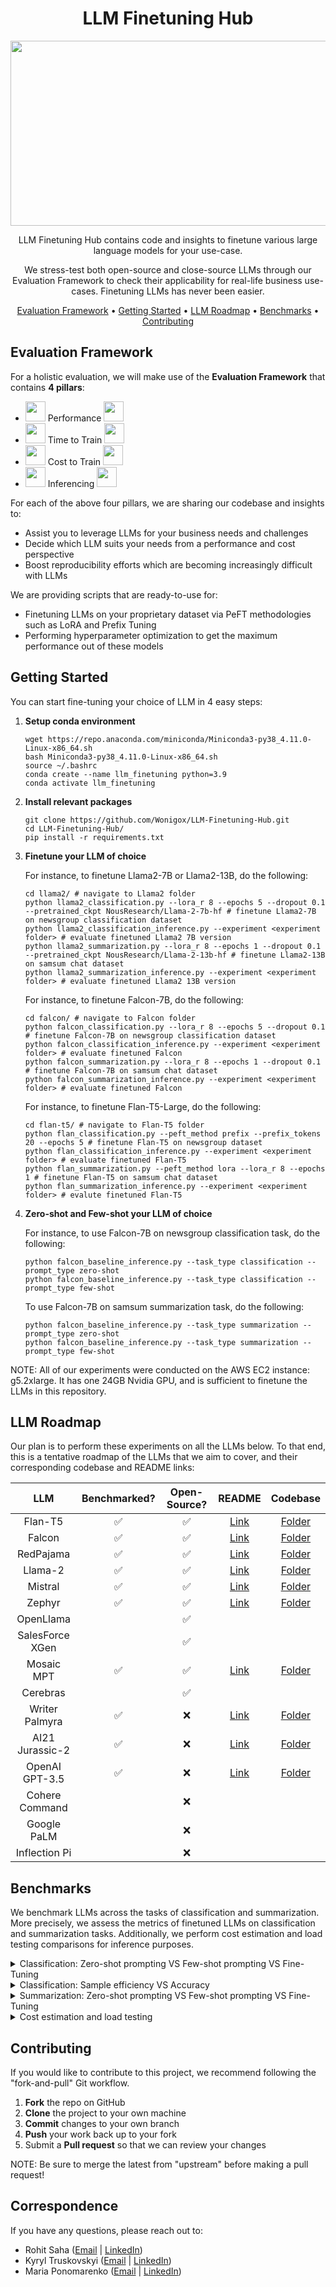 <!-- markdownlint-configure-file {
  "MD013": {
    "code_blocks": false,
    "tables": false
  },
  "MD033": false,
  "MD041": false
} -->

<div align="center">

# LLM Finetuning Hub 

<img src="assets/repo-main.png" width="512" height="296"/>

LLM Finetuning Hub contains code and insights to finetune various large language models for your use-case.

We stress-test both open-source and close-source LLMs through our Evaluation Framework to check their applicability for real-life business use-cases. Finetuning LLMs has never been easier.

[Evaluation Framework](#evaluation-framework) •
[Getting Started](#getting-started) •
[LLM Roadmap](#llm-roadmap) •
[Benchmarks](#benchmarks) •
[Contributing](#contributing)

</div>

## Evaluation Framework

For a holistic evaluation, we will make use of the __Evaluation Framework__ that contains __4 pillars__:

- <img src="assets/rocket.gif" width="32" height="32"/> Performance <img src="assets/rocket.gif" width="32" height="32"/>
- <img src="assets/time.gif" width="32" height="32"/> Time to Train <img src="assets/time.gif" width="32" height="32"/>
- <img src="assets/money.gif" width="32" height="32"/> Cost to Train <img src="assets/money.gif" width="32" height="32"/>
- <img src="assets/progress.gif" width="32" height="32"/> Inferencing <img src="assets/progress.gif" width="32" height="32"/>


For each of the above four pillars, we are sharing our codebase and insights to:
- Assist you to leverage LLMs for your business needs and challenges
- Decide which LLM suits your needs from a performance and cost perspective
- Boost reproducibility efforts which are becoming increasingly difficult with LLMs

We are providing scripts that are ready-to-use for:
- Finetuning LLMs on your proprietary dataset via PeFT methodologies such as LoRA and Prefix Tuning
- Performing hyperparameter optimization to get the maximum performance out of these models

## Getting Started 

You can start fine-tuning your choice of LLM in 4 easy steps:

1. **Setup conda environment**

	```shell
	wget https://repo.anaconda.com/miniconda/Miniconda3-py38_4.11.0-Linux-x86_64.sh
	bash Miniconda3-py38_4.11.0-Linux-x86_64.sh
	source ~/.bashrc
	conda create --name llm_finetuning python=3.9
	conda activate llm_finetuning
	```

2. **Install relevant packages**

	```shell
	git clone https://github.com/Wonigox/LLM-Finetuning-Hub.git
	cd LLM-Finetuning-Hub/
	pip install -r requirements.txt
	```

3. **Finetune your LLM of choice**

	For instance, to finetune Llama2-7B or Llama2-13B, do the following:

	```shell
	cd llama2/ # navigate to Llama2 folder
	python llama2_classification.py --lora_r 8 --epochs 5 --dropout 0.1 --pretrained_ckpt NousResearch/Llama-2-7b-hf # finetune Llama2-7B on newsgroup classification dataset
	python llama2_classification_inference.py --experiment <experiment folder> # evaluate finetuned Llama2 7B version
	python llama2_summarization.py --lora_r 8 --epochs 1 --dropout 0.1 --pretrained_ckpt NousResearch/Llama-2-13b-hf # finetune Llama2-13B on samsum chat dataset
	python llama2_summarization_inference.py --experiment <experiment folder> # evaluate finetuned Llama2 13B version
	```

	For instance, to finetune Falcon-7B, do the following:

	```shell
	cd falcon/ # navigate to Falcon folder
	python falcon_classification.py --lora_r 8 --epochs 5 --dropout 0.1 # finetune Falcon-7B on newsgroup classification dataset
	python falcon_classification_inference.py --experiment <experiment folder> # evaluate finetuned Falcon
	python falcon_summarization.py --lora_r 8 --epochs 1 --dropout 0.1 # finetune Falcon-7B on samsum chat dataset
	python falcon_summarization_inference.py --experiment <experiment folder> # evaluate finetuned Falcon
	```

	For instance, to finetune Flan-T5-Large, do the following:

	```shell
	cd flan-t5/ # navigate to Flan-T5 folder
	python flan_classification.py --peft_method prefix --prefix_tokens 20 --epochs 5 # finetune Flan-T5 on newsgroup dataset
	python flan_classification_inference.py --experiment <experiment folder> # evaluate finetuned Flan-T5
	python flan_summarization.py --peft_method lora --lora_r 8 --epochs 1 # finetune Flan-T5 on samsum chat dataset
	python flan_summarization_inference.py --experiment <experiment folder> # evalute finetuned Flan-T5
	```

4. **Zero-shot and Few-shot your LLM of choice**

	For instance, to use Falcon-7B on newsgroup classification task, do the following:

	```shell
	python falcon_baseline_inference.py --task_type classification --prompt_type zero-shot
	python falcon_baseline_inference.py --task_type classification --prompt_type few-shot
	```

	To use Falcon-7B on samsum summarization task, do the following:

	```shell
	python falcon_baseline_inference.py --task_type summarization --prompt_type zero-shot
	python falcon_baseline_inference.py --task_type summarization --prompt_type few-shot
	```

NOTE: All of our experiments were conducted on the AWS EC2 instance: g5.2xlarge. It has one 24GB Nvidia GPU, and is sufficient to finetune the LLMs in this repository.

## LLM Roadmap

Our plan is to perform these experiments on all the LLMs below. To that end, this is a tentative roadmap of the LLMs that we aim to cover, and their corresponding codebase and README links:

| LLM        | Benchmarked?        |  Open-Source?     | README | Codebase |
|:----------:|:-------------------:|:-----------------:|:------------:|:------------:|
|Flan-T5     |:white_check_mark:   |:white_check_mark: |[Link](https://github.com/Wonigox/LLM-Finetuning-Hub/blob/main/flan-t5/README.md) | [Folder](https://github.com/Wonigox/LLM-Finetuning-Hub/tree/main/flan-t5) |
|Falcon      |:white_check_mark:   |:white_check_mark: |[Link](https://github.com/Wonigox/LLM-Finetuning-Hub/blob/main/falcon/README.md) | [Folder](https://github.com/Wonigox/LLM-Finetuning-Hub/tree/main/falcon) |
|RedPajama   |:white_check_mark:   |:white_check_mark: |[Link](https://github.com/Wonigox/LLM-Finetuning-Hub/blob/main/redPajama/README.md) | [Folder](https://github.com/Wonigox/LLM-Finetuning-Hub/tree/main/redPajama) |
|Llama-2     |:white_check_mark: |:white_check_mark: |[Link](https://github.com/Wonigox/LLM-Finetuning-Hub/blob/main/llama2/README.md) |[Folder](https://github.com/Wonigox/LLM-Finetuning-Hub/tree/main/llama2) |
|Mistral     |:white_check_mark: |:white_check_mark: |[Link](https://github.com/Wonigox/LLM-Finetuning-Hub/blob/main/mistral/README.md) |[Folder](https://github.com/Wonigox/LLM-Finetuning-Hub/tree/main/mistral) |
|Zephyr     |:white_check_mark: |:white_check_mark: |[Link](https://github.com/Wonigox/LLM-Finetuning-Hub/blob/main/zephyr/README.md) |[Folder](https://github.com/Wonigox/LLM-Finetuning-Hub/tree/main/zephyr) |
|OpenLlama   | |:white_check_mark: | | |
|SalesForce XGen | |:white_check_mark: | | |
|Mosaic MPT |:white_check_mark: |:white_check_mark: |[Link](https://github.com/Wonigox/LLM-Finetuning-Hub/blob/main/mosaic-mpt/README.md) |[Folder](https://github.com/Wonigox/LLM-Finetuning-Hub/tree/main/mosaic-mpt) | 
|Cerebras | |:white_check_mark: | | |
|Writer Palmyra |:white_check_mark: |:x: |[Link](https://github.com/Wonigox/LLM-Finetuning-Hub/blob/main/palmyra/README.md) |[Folder](https://github.com/Wonigox/LLM-Finetuning-Hub/tree/main/palmyra) |
|AI21 Jurassic-2 |:white_check_mark: |:x: |[Link](https://github.com/Wonigox/LLM-Finetuning-Hub/blob/main/jurassic-2/README.md) |[Folder](https://github.com/Wonigox/LLM-Finetuning-Hub/tree/main/jurassic-2) |
|OpenAI GPT-3.5 |:white_check_mark: |:x: |[Link](https://github.com/Wonigox/LLM-Finetuning-Hub/blob/main/gpt-3.5-turbo/README.md) |[Folder](https://github.com/Wonigox/LLM-Finetuning-Hub/tree/main/gpt-3.5-turbo) |
|Cohere Command | |:x: | | |
|Google PaLM | |:x: | | |
|Inflection Pi | |:x: | | |

## Benchmarks

We benchmark LLMs across the tasks of classification and summarization. More precisely, we assess the metrics of finetuned LLMs on classification and summarization tasks. Additionally, we perform cost estimation and load testing comparisons for inference purposes. 


<details>
<summary>Classification: Zero-shot prompting VS Few-shot prompting VS Fine-Tuning </summary>

We use the Newsgroup dataset which is a 20-way classification problem. Each document needs to be identified as one of the 20 possible newsgroups. To check how quickly LLMs can learn on small number of samples, we compare them with the likes of BERT and Distilbert. Following table captures how models perform as we increase the number of training samples.

|Model                 |Open-Source?       | Zero-shot Accuracy (in %) |Few-shot Accuracy (in %) | Fine-Tuning + QLoRA (in %) |
|:--------------------:|:-----------------:|:-------------------------:|:-----------------------:|:--------------------------:|
|Falcon 7B             |:white_check_mark: |1.08                       |:x:                      |76.37                       |
|RedPajama 3B          |:white_check_mark: |0.00                       |:x:                      |72.34                       |
|RedPajama 7B          |:white_check_mark: |0.00                       |:x:                      |75.52                       |
|Llama2 7B             |:white_check_mark: |0.00                       |:x:                      |75.30                       |
|Llama2 13B            |:white_check_mark: |0.00                       |:x:                      |77.93                       |
|Mosaic MPT 7B         |:white_check_mark: |0.00                       |:x:                      |0.00                        |
|Mistral 7B            |:white_check_mark: |0.00                       |:x:                      |74.36                       |
|Zephyr-7B-β .         |:white_check_mark: |:x:                        |:x:                      |74.90                       |
|Palmyra 30B           |:x:                |15.23                      |:x:                      |:x:                         |
|Jurassic J2-Light     |:x:                |1.82                       |:x:                      |:x:                         |
|Jurassic J2-Mid       |:x:                |22.93                      |:x:                      |:x:                         |
|Jurassic J2-Ultra     |:x:                |43.62                      |:x:                      |:x:                         |
|OpenAI GPT-3.5-Turbo  |:x:                |60.22                      |:x:                      |79.41                       |


* Few-shot Accuracy could not be computed since the prompt length is very large and cannot be accommodated in the prompt.
* Palmyra does not have finetuning capabilities.
* Jurassic J2 models' finetuning capabilities on the classification task were not evaluated.

</details>


<details>
<summary>Classification: Sample efficiency VS Accuracy</summary>

|Model / # samples (fraction) | 266 (2.5%) | 533 (5%) | 1066 (10%) | 2666 (25%) | 5332 (50%) | 10664 (100%) |
|:---------------------------:|:----------:|:--------:|:----------:|:----------:|:----------:|:------------:|
|Distilbert                   |36.24       |46.65     |54.15       |67.07       |72.00       |71.91         |
|Bert                         |16.91       |30.75     |53.73       |68.41       |72.46       |74.15         |
|Flan-T5-Large                |59.86       |68.84     |73.38       |75.45       |75.43       |72.31         |
|Falcon-7B                    |61.85       |64.02     |67.52       |70.32       |72.42       |76.37         |
|RedPajama-3B                 |55.32       |57.49     |65.45       |67.18       |70.58       |72.34         |
|RedPajama-7B                 |58.17       |60.31     |67.22       |69.53       |70.96       |75.52         |
|Llama2-7B                    |52.10       |54.72     |55.97       |69.20       |69.09       |75.30         |
|Llama2-13B                   |66.23       |67.45     |71.69       |73.50       |77.87       |77.93         |
|Mosaic MPT-7B                |:x:         |:x:       |:x:         |:x:         |:x:         |0.0           |
|Mistral-7B                   |49.30       |48.14     |58.41       |64.89       |73.10       |74.36         |
|Zephyr-7B-β                  |46.05       |55.66     |66.48       |66.73       |69.54       |74.90         |
|Palmyra 30B                  |:x:         |:x:       |:x:         |:x:         |:x:         |:x:           |
|Jurassic J2-Light            |:x:         |:x:       |:x:         |:x:         |:x:         |:x:           |
|Jurassic J2-Mid              |:x:         |:x:       |:x:         |:x:         |:x:         |:x:           |
|Jurassic J2-Ultra            |:x:         |:x:       |:x:         |:x:         |:x:         |:x:           |
|OpenAI GPT-3.5-Turbo         |73.81       |56.17     |47.32       |49.15       |78.84       |79.41         |


* Palmyra does not have finetuning capabilities.
* Jurassic J2 models' finetuning capabilities on the classification task were not evaluated.

</details>


<details>
<summary>Summarization: Zero-shot prompting VS Few-shot prompting VS Fine-Tuning</summary>

We use the samsum dataset which contains chat conversations and their summarized versions. The task here is for LLMs to learn how best to summarize conversations by learning from pairs of conversations and corresponding summaries. Following table captures how LLMs perform on this task.

* ZS = Zero-shot
* FS = Few-shot
* FT = Fine-Tuning


|Model               |ZS Rouge-1 |ZS Rouge-2 |FS Rouge-1 |FS Rouge-2 |FT Rouge-1 |FT Rouge-2 |
|:------------------:|:---------:|:---------:|:---------:|:---------:|:---------:|:---------:|
|Flan-T5-Base Full FT|:x:        |:x:        |:x:        |:x:        |47.23      |21.01      |
|Flan-T5-Large       |:x:        |:x:        |:x:        |:x:        |49.21      |23.39      |
|Falcon-7B           |32.21      |10.08      |34.12      |11.9       |52.18      |27.84      |
|RedPajama-3B        |30.09      |10.48      |29.16      |10.05      |47.75      |23.53      |
|RedPajama-7B        |30.85      |11.30      |23.22      |8.24       |49.96      |25.94      |
|Llama2-7B           |30.06      |8.61       |35.57      |14.23      |51.71      |26.86      |
|Llama2-13B          |11.02      |3.38       |22.50      |9.25       |52.97      |28.32      |
|Mosaic MPT-7B       |32.86      |10.41      |34.71      |12.26      |23.5       |9.67       |
|Mistral Base-7B     |32.77      |10.64      |38.87      |16.71      |53.61      |29.28      |
|Zephyr-7B-β .       |33.93      |11.21      |35.99      |12.97      |52.84      |27.75      |
|Writer Palmyra 30B  |33.68      |12.18      |39.28      |16.19      |:x:        |:x:        |
|Jurassic J2-Light   |38.21      |14.78      |40.73      |17.09      |44.69      |20.15      |
|Jurassic J2-Mid     |39.11      |15.59      |43.39      |18.34      |48.38      |23.90      |
|Jurassic J2-Ultra   |41.63      |17.27      |45.31      |19.27      |:x:        |:x:        |
|OpenAI GPT-3.5-Turbo|36.41      |13.31      |39.08      |15.83      |55.91      |31.88      |            

</details>

<details>
<summary>Cost estimation and load testing</summary>

We deployed the models mentioned above on two servers: FastApi and the HuggingFace Text Generation Inference server. The goal was to compare the cost and latency between our custom server, developed using FastApi, and the inference server (TGI), which comes with many built-in optimizations.

All servers were run and received inference requests on an AWS g5.4xlarge instance with Nvidia GPU A10. For load testing, we utilized Vegeta to see how the system copes with a high volume of requests. Our objective was to identify the maximum RPS each model could manage, along with throughput, latency, and cost per 1,000 tokens. We created a set of sample sentences, each about ~100 tokens long, to generate the requests. During the load testing, a random sentence was chosen for each request, ensuring consistent testing results. This method allowed us to identify the typical RPS range each model and service could handle for various tasks.

Below, two tables summarize our observations for all the models, tasks, and most used deployment options explored in this repository (we also tried LLama on Nvidia A100 using the Ray server; more details can be found [here](https://github.com/Wonigox/LLM-Finetuning-Hub/blob/main/llama2/README.md)). Generally, the TGI server is more cost-effective than the custom server and simpler to set up. It provided better RPS, throughput, and lower latency. A different inference server, [vLLm](https://vllm.readthedocs.io), can offer even higher maximum RPS compared to TGI (you can find more details about our load testing experiments with it for LLama-2 [here](https://github.com/Wonigox/LLM-Finetuning-Hub/blob/main/llama2/README.md)). Last thing to mention is that models designed for classification are slower than those for summarization. Aslo, the model's size (number of training parameters) doesn't significantly impact its performance.

#### Text Generation Inference

|                          | Classification |         |         |		  |             | 		 |Summarization|        |        |		  |         |		|
|--------------------------|----------------|---------|---------|---------|-------------|----------|-------------|--------|--------|--------|---------|--------|
| Model                    | Flan-T5 Large          | Falcon-7B  | RP-3B   | RP-7B   |  LLama2-7B |LLama2-13B |  Flan-T5 Large       | Falcon-7B |RP-3B   |RP-7B   |LLama2-7B | LLama-2-13B| 
| Inference cost (per 1K tokens)          | $0.00001   		| $0.00005 | $0.00003 | $0.00003 |    $0.00003      |$0.00003			 | $0.00001    | $0.00004|$0.00001|$0.00002|	$0.00002	    |	$0.00002	  |
| RPS                      | 145        	| 125     | 135     |    125  |     125     |125			 | 120         | 145    | 195    |145     |	135 	    |	125	|
| Throughput               | 78.5       	| 30.3    | 57.3    | 26.13   |      19.81    |	9.60		 | 45.5        | 53.8   | 96.06  |41.5	  |	36.10	    |	22.16		|
| Latency 90% (seconds)    | 1.5       		| 2.7     | 1.44    |   3.98  |      4.8    |	12.04		 | 2.03        | 1.82   | 0.7139 |2.5	  |	2.6	   |	5.15		|

#### FastApi

|                          | Classification |         |         |		  |           | 		 |Summarization|        |        |		  |         |		    |
|--------------------------|----------------|---------|---------|---------|-----------|----------|-------------|--------|--------|--------|---------|-----------|
| Model                    | Flan-T5 Large          | Falcon-7B  | RP-3B   |   RP-7B |  LLama2-7B |LLama2-13B |  Flan-T5 Large       | Falcon-7B |RP-3B   |RP-7B   |LLama2-7B | LLama2-13B  | 
| Inference cost (per 1K tokens)           | $0.00001   		| -		  | $0.001   |  $0.001 |    $0.001      |	$0.001		 | $0.00007    | -		|$0.00002|$0.00002|	$0.00003	    |	$0.0003	    |
| RPS                      | 180        	| -    	  | 4       |    4    |     4     |		4	 | 30          | -    	| 160    |160     |	100	    |	10	    |
| Throughput               | 5.84       	| -   	  | 0.15    |   0.14  |      0.11    |	0.14		 | 1.5         | - 		| 5.46   |5.27	  |	3.43	    |	1.73		|
| Latency 90% (seconds)    | 28.01       	| -    	  | 26.4    |   28.1  |      27.3    |	27.9		 | 18.27       | -   	| 28.4   |29.527  |	28.1	    |	5.1		|

In conclusion, the TGI server offers a more cost-efficient and streamlined approach compared to custom servers, delivering superior performance metrics. While classification models tend to be slower, the size of the model, in terms of training parameters, doesn't notably affect its efficiency. Choosing the right server and model type is crucial for optimizing cost and latency.
</details>

## Contributing

If you would like to contribute to this project, we recommend following the "fork-and-pull" Git workflow.

 1. **Fork** the repo on GitHub
 2. **Clone** the project to your own machine
 3. **Commit** changes to your own branch
 4. **Push** your work back up to your fork
 5. Submit a **Pull request** so that we can review your changes

NOTE: Be sure to merge the latest from "upstream" before making a pull request!

## Correspondence

If you have any questions, please reach out to:

- Rohit Saha ([Email](mailto:rohit@georgian.io) | [LinkedIn](https://www.linkedin.com/in/rohit-saha-ai/))
- Kyryl Truskovskyi ([Email](mailto:kyryl@georgian.io) | [LinkedIn](https://www.linkedin.com/in/kyryl-truskovskyi-275b7967/))
- Maria Ponomarenko ([Email](mailto:mariia.ponomarenko@georgian.io) | [LinkedIn](https://www.linkedin.com/in/maria-ponomarenko-71b465179/))

